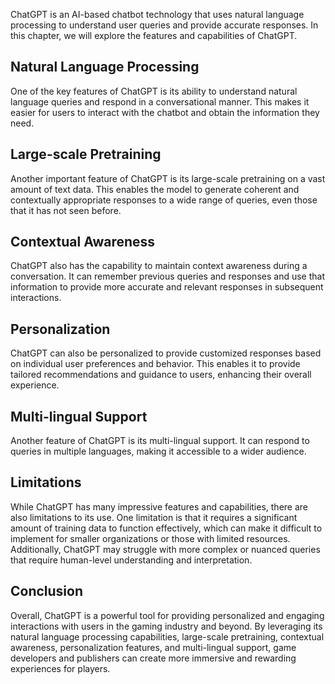 
ChatGPT is an AI-based chatbot technology that uses natural language processing to understand user queries and provide accurate responses. In this chapter, we will explore the features and capabilities of ChatGPT.

Natural Language Processing
---------------------------

One of the key features of ChatGPT is its ability to understand natural language queries and respond in a conversational manner. This makes it easier for users to interact with the chatbot and obtain the information they need.

Large-scale Pretraining
-----------------------

Another important feature of ChatGPT is its large-scale pretraining on a vast amount of text data. This enables the model to generate coherent and contextually appropriate responses to a wide range of queries, even those that it has not seen before.

Contextual Awareness
--------------------

ChatGPT also has the capability to maintain context awareness during a conversation. It can remember previous queries and responses and use that information to provide more accurate and relevant responses in subsequent interactions.

Personalization
---------------

ChatGPT can also be personalized to provide customized responses based on individual user preferences and behavior. This enables it to provide tailored recommendations and guidance to users, enhancing their overall experience.

Multi-lingual Support
---------------------

Another feature of ChatGPT is its multi-lingual support. It can respond to queries in multiple languages, making it accessible to a wider audience.

Limitations
-----------

While ChatGPT has many impressive features and capabilities, there are also limitations to its use. One limitation is that it requires a significant amount of training data to function effectively, which can make it difficult to implement for smaller organizations or those with limited resources. Additionally, ChatGPT may struggle with more complex or nuanced queries that require human-level understanding and interpretation.

Conclusion
----------

Overall, ChatGPT is a powerful tool for providing personalized and engaging interactions with users in the gaming industry and beyond. By leveraging its natural language processing capabilities, large-scale pretraining, contextual awareness, personalization features, and multi-lingual support, game developers and publishers can create more immersive and rewarding experiences for players.
